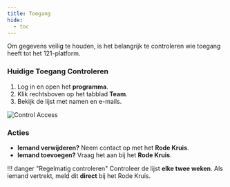 ```yaml
---
title: Toegang
hide:
  - toc
---
```


Om gegevens veilig te houden, is het belangrijk te controleren wie toegang heeft tot het 121-platform.

### Huidige Toegang Controleren

1. Log in en open het **programma**.
2. Klik rechtsboven op het tabblad **Team**.
3. Bekijk de lijst met namen en e-mails.

![Control Access](../assets/img/ControlAccess.png)

### Acties

- **Iemand verwijderen?** Neem contact op met het **Rode Kruis**.
- **Iemand toevoegen?** Vraag het aan bij het **Rode Kruis**.

!!! danger "Regelmatig controleren"
    Controleer de lijst **elke twee weken**. Als iemand vertrekt, meld dit **direct** bij het Rode Kruis.
